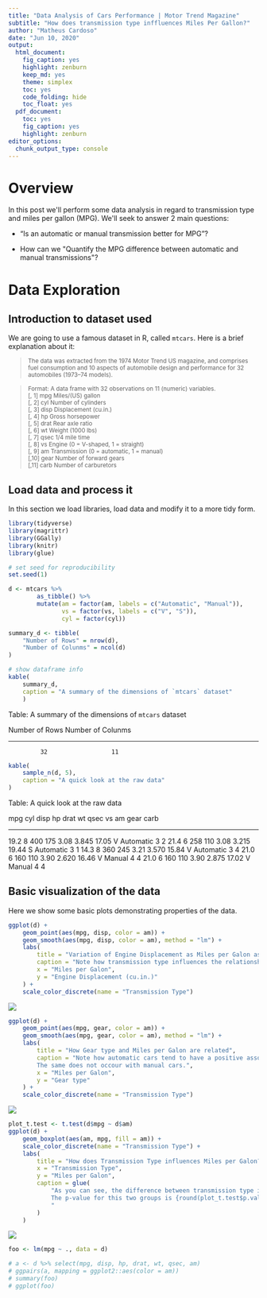 ```yaml
---
title: "Data Analysis of Cars Performance | Motor Trend Magazine"
subtitle: "How does transmission type inffluences Miles Per Gallon?"
author: "Matheus Cardoso"
date: "Jun 10, 2020"
output: 
  html_document: 
    fig_caption: yes
    highlight: zenburn
    keep_md: yes
    theme: simplex
    toc: yes
    code_folding: hide
    toc_float: yes
  pdf_document: 
    toc: yes
    fig_caption: yes
    highlight: zenburn
editor_options: 
  chunk_output_type: console
---
```




# Overview

In this post we'll perform some data analysis in regard to transmission type and miles per gallon (MPG).
We'll seek to answer 2 main questions:

 - “Is an automatic or manual transmission better for MPG”? 
 
 - How can we "Quantify the MPG difference between automatic and manual transmissions"?

# Data Exploration

## Introduction to dataset used

We are going to use a famous dataset in R, called `mtcars`.
Here is a brief explanation about it:

><sub>The data was extracted from the 1974 Motor Trend US magazine, and comprises fuel consumption and 10 aspects of automobile design and performance for 32 automobiles (1973–74 models).</sub>

><sub>Format:
A data frame with 32 observations on 11 (numeric) variables.
<br />[, 1]	mpg	Miles/(US) gallon
<br />[, 2]	cyl	Number of cylinders
<br />[, 3]	disp	Displacement (cu.in.)
<br />[, 4]	hp	Gross horsepower
<br />[, 5]	drat	Rear axle ratio
<br />[, 6]	wt	Weight (1000 lbs)
<br />[, 7]	qsec	1/4 mile time
<br />[, 8]	vs	Engine (0 = V-shaped, 1 = straight)
<br />[, 9]	am	Transmission (0 = automatic, 1 = manual)
<br />[,10]	gear	Number of forward gears
<br />[,11]	carb	Number of carburetors</sub>


## Load data and process it

In this section we load libraries, load data and modify it to a more tidy form.


```r
library(tidyverse)
library(magrittr)
library(GGally)
library(knitr)
library(glue)

# set seed for reproducibility
set.seed(1)

d <- mtcars %>%
        as_tibble() %>% 
        mutate(am = factor(am, labels = c("Automatic", "Manual")),
               vs = factor(vs, labels = c("V", "S")),
               cyl = factor(cyl))

summary_d <- tibble(
    "Number of Rows" = nrow(d),
    "Number of Colunms" = ncol(d)
)

# show dataframe info
kable(
    summary_d,
    caption = "A summary of the dimensions of `mtcars` dataset"
    )
```



Table: A summary of the dimensions of `mtcars` dataset

 Number of Rows   Number of Colunms
---------------  ------------------
             32                  11

```r
kable(
    sample_n(d, 5),
    caption = "A quick look at the raw data"
)
```



Table: A quick look at the raw data

  mpg  cyl    disp    hp   drat      wt    qsec  vs   am           gear   carb
-----  ----  -----  ----  -----  ------  ------  ---  ----------  -----  -----
 19.2  8       400   175   3.08   3.845   17.05  V    Automatic       3      2
 21.4  6       258   110   3.08   3.215   19.44  S    Automatic       3      1
 14.3  8       360   245   3.21   3.570   15.84  V    Automatic       3      4
 21.0  6       160   110   3.90   2.620   16.46  V    Manual          4      4
 21.0  6       160   110   3.90   2.875   17.02  V    Manual          4      4


## Basic visualization of the data

Here we show some basic plots demonstrating properties of the data.



```r
ggplot(d) +
    geom_point(aes(mpg, disp, color = am)) +
    geom_smooth(aes(mpg, disp, color = am), method = "lm") +
    labs(
        title = "Variation of Engine Displacement as Miles per Galon as increases",
        caption = "Note how transmission type influences the relationship",
        x = "Miles per Galon",
        y = "Engine Displacement (cu.in.)"
    ) +
    scale_color_discrete(name = "Transmission Type")
```

![](regression_model_cars_project_files/figure-html/plots-1.png)<!-- -->

```r
ggplot(d) +
    geom_point(aes(mpg, gear, color = am)) +
    geom_smooth(aes(mpg, gear, color = am), method = "lm") +
    labs(
        title = "How Gear type and Miles per Galon are related",
        caption = "Note how automatic cars tend to have a positive association between Miles per Galon and Gear.
        The same does not occour with manual cars.",
        x = "Miles per Galon",
        y = "Gear type"
    ) +
    scale_color_discrete(name = "Transmission Type")
```

![](regression_model_cars_project_files/figure-html/plots-2.png)<!-- -->

```r
plot_t.test <- t.test(d$mpg ~ d$am)
ggplot(d) +
    geom_boxplot(aes(am, mpg, fill = am)) +
    scale_color_discrete(name = "Transmission Type") +
    labs(
        title = "How does Transmission Type influences Miles per Galon?",
        x = "Transmission Type",
        y = "Miles per Galon",
        caption = glue(
            "As you can see, the difference between transmission type is quite large.
            The p-value for this two groups is {round(plot_t.test$p.value, 3)}
            "
        )
    )
```

![](regression_model_cars_project_files/figure-html/plots-3.png)<!-- -->


```r
foo <- lm(mpg ~ ., data = d)

# a <- d %>% select(mpg, disp, hp, drat, wt, qsec, am)
# ggpairs(a, mapping = ggplot2::aes(color = am))
# summary(foo)
# ggplot(foo)
```

